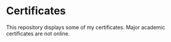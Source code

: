 # Certificates
This repository displays some of my certificates. Major academic certificates are not online.
